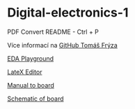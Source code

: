 # Digital-electronics-1

PDF Convert README - Ctrl + P 

Více informací na [GitHub Tomáš Frýza](https://github.com/tomas-fryza/Digital-electronics-1/tree/master/Labs)

[EDA Playground](https://www.edaplayground.com/)

[LateX Editor](https://www.codecogs.com/latex/eqneditor.php)

[Manual to board](https://reference.digilentinc.com/reference/programmable-logic/nexys-a7/reference-manual)

[Schematic of board](https://github.com/tomas-fryza/Digital-electronics-1/blob/master/Docs/nexys-a7-sch.pdf)
